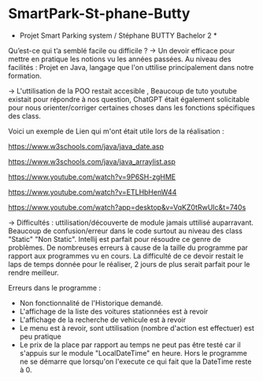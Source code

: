 # SmartPark-St-phane-Butty
* Projet Smart Parking system / Stéphane BUTTY Bachelor 2 *

 Qu’est-ce qui t’a semblé facile ou difficile ?
 -> Un devoir efficace pour mettre en pratique les notions vu les années passées. Au niveau des facilités : Projet en Java, langage que l'on uttilise principalement dans notre formation.

 -> L'uttilisation de la POO restait accesible , Beaucoup de tuto youtube existait pour répondre à nos question, ChatGPT était également solicitable pour nous orienter/corriger certaines choses dans les fonctions spécifiques des class.

 Voici un exemple de Lien qui m'ont était utile lors de la réalisation : 


https://www.w3schools.com/java/java_date.asp

https://www.w3schools.com/java/java_arraylist.asp

https://www.youtube.com/watch?v=9P6SH-zgHME

https://www.youtube.com/watch?v=ETLHbHenW44

https://www.youtube.com/watch?app=desktop&v=VqKZ0tRwUIc&t=740s


-> Difficultés : uttilisation/découverte de module jamais uttilisé auparravant. Beaucoup de confusion/erreur dans le code surtout au niveau des class "Static" "Non Static". Intellij est parfait pour résoudre ce genre de problèmes.
De nombreuses erreurs à cause de la taille du programme par rapport aux programmes vu en cours.
La difficulté de ce devoir restait le laps de temps donnée pour le réaliser, 2 jours de plus serait parfait pour le rendre meilleur.

Erreurs dans le programme :

- Non fonctionnalité de l'Historique demandé.
- L'affichage de la liste des voitures stationnées est à revoir
- L'affichage de la recherche de vehicule est à revoir
- Le menu est à revoir, sont uttilisation (nombre d'action est effectuer) est peu pratique
- Le prix de la place par rapport au temps ne peut pas être testé car il s'appuis sur le module "LocalDateTime" en heure. Hors le programme ne se démarre que lorsqu'on l'execute ce qui fait que la DateTime reste à 0.
  


